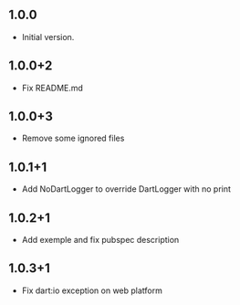 ## 1.0.0

- Initial version.

## 1.0.0+2

- Fix README.md

## 1.0.0+3

- Remove some ignored files

## 1.0.1+1

- Add NoDartLogger to override DartLogger with no print

## 1.0.2+1

- Add exemple and fix pubspec description

## 1.0.3+1

- Fix dart:io exception on web platform
